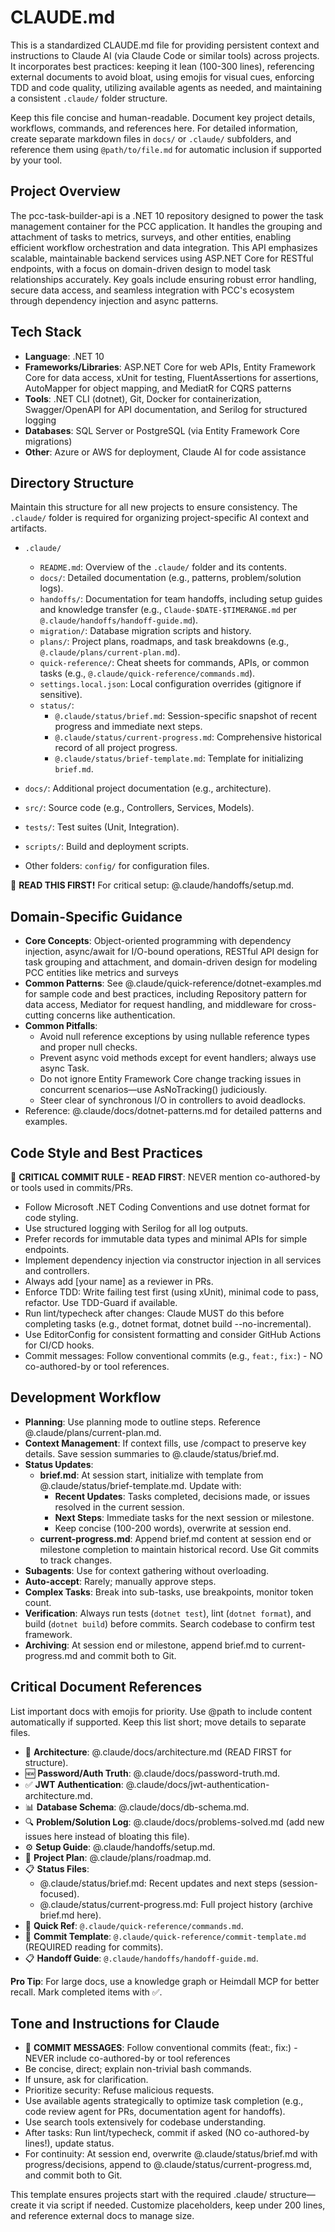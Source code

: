 # CLAUDE.md

This is a standardized CLAUDE.md file for providing persistent context and instructions to Claude AI (via Claude Code or similar tools) across projects. It incorporates best practices: keeping it lean (100-300 lines), referencing external documents to avoid bloat, using emojis for visual cues, enforcing TDD and code quality, utilizing available agents as needed, and maintaining a consistent `.claude/` folder structure.

Keep this file concise and human-readable. Document key project details, workflows, commands, and references here. For detailed information, create separate markdown files in `docs/` or `.claude/` subfolders, and reference them using `@path/to/file.md` for automatic inclusion if supported by your tool.

## Project Overview

The pcc-task-builder-api is a .NET 10 repository designed to power the task management container for the PCC application. It handles the grouping and attachment of tasks to metrics, surveys, and other entities, enabling efficient workflow orchestration and data integration. This API emphasizes scalable, maintainable backend services using ASP.NET Core for RESTful endpoints, with a focus on domain-driven design to model task relationships accurately. Key goals include ensuring robust error handling, secure data access, and seamless integration with PCC's ecosystem through dependency injection and async patterns.

## Tech Stack

- **Language**: .NET 10
- **Frameworks/Libraries**: ASP.NET Core for web APIs, Entity Framework Core for data access, xUnit for testing, FluentAssertions for assertions, AutoMapper for object mapping, and MediatR for CQRS patterns
- **Tools**: .NET CLI (dotnet), Git, Docker for containerization, Swagger/OpenAPI for API documentation, and Serilog for structured logging
- **Databases**: SQL Server or PostgreSQL (via Entity Framework Core migrations)
- **Other**: Azure or AWS for deployment, Claude AI for code assistance

## Directory Structure

Maintain this structure for all new projects to ensure consistency. The `.claude/` folder is required for organizing project-specific AI context and artifacts.

- `.claude/`
  - `README.md`: Overview of the `.claude/` folder and its contents.
  - `docs/`: Detailed documentation (e.g., patterns, problem/solution logs).
  - `handoffs/`: Documentation for team handoffs, including setup guides and knowledge transfer (e.g., `Claude-$DATE-$TIMERANGE.md` per `@.claude/handoffs/handoff-guide.md`).
  - `migration/`: Database migration scripts and history.
  - `plans/`: Project plans, roadmaps, and task breakdowns (e.g., `@.claude/plans/current-plan.md`).
  - `quick-reference/`: Cheat sheets for commands, APIs, or common tasks (e.g., `@.claude/quick-reference/commands.md`).
  - `settings.local.json`: Local configuration overrides (gitignore if sensitive).
  - `status/`:
    - `@.claude/status/brief.md`: Session-specific snapshot of recent progress and immediate next steps.
    - `@.claude/status/current-progress.md`: Comprehensive historical record of all project progress.
    - `@.claude/status/brief-template.md`: Template for initializing `brief.md`.

- `docs/`: Additional project documentation (e.g., architecture).
- `src/`: Source code (e.g., Controllers, Services, Models).
- `tests/`: Test suites (Unit, Integration).
- `scripts/`: Build and deployment scripts.
- Other folders: `config/` for configuration files.

🚨 **READ THIS FIRST!** For critical setup: @.claude/handoffs/setup.md.

## Domain-Specific Guidance

- **Core Concepts**: Object-oriented programming with dependency injection, async/await for I/O-bound operations, RESTful API design for task grouping and attachment, and domain-driven design for modeling PCC entities like metrics and surveys
- **Common Patterns**: See @.claude/quick-reference/dotnet-examples.md for sample code and best practices, including Repository pattern for data access, Mediator for request handling, and middleware for cross-cutting concerns like authentication.
- **Common Pitfalls**:
  - Avoid null reference exceptions by using nullable reference types and proper null checks.
  - Prevent async void methods except for event handlers; always use async Task.
  - Do not ignore Entity Framework Core change tracking issues in concurrent scenarios—use AsNoTracking() judiciously.
  - Steer clear of synchronous I/O in controllers to avoid deadlocks.
- Reference: @.claude/docs/dotnet-patterns.md for detailed patterns and examples.

## Code Style and Best Practices

🚨 **CRITICAL COMMIT RULE - READ FIRST**: NEVER mention co-authored-by or tools used in commits/PRs.

- Follow Microsoft .NET Coding Conventions and use dotnet format for code styling.
- Use structured logging with Serilog for all log outputs.
- Prefer records for immutable data types and minimal APIs for simple endpoints.
- Implement dependency injection via constructor injection in all services and controllers.
- Always add [your name] as a reviewer in PRs.
- Enforce TDD: Write failing test first (using xUnit), minimal code to pass, refactor. Use TDD-Guard if available.
- Run lint/typecheck after changes: Claude MUST do this before completing tasks (e.g., dotnet format, dotnet build --no-incremental).
- Use EditorConfig for consistent formatting and consider GitHub Actions for CI/CD hooks.
- Commit messages: Follow conventional commits (e.g., `feat:`, `fix:`) - NO co-authored-by or tool references.

## Development Workflow

- **Planning**: Use planning mode to outline steps. Reference @.claude/plans/current-plan.md.
- **Context Management**: If context fills, use /compact to preserve key details. Save session summaries to @.claude/status/brief.md.
- **Status Updates**:
  - **brief.md**: At session start, initialize with template from @.claude/status/brief-template.md. Update with:
    - **Recent Updates**: Tasks completed, decisions made, or issues resolved in the current session.
    - **Next Steps**: Immediate tasks for the next session or milestone.
    - Keep concise (100-200 words), overwrite at session end.
  - **current-progress.md**: Append brief.md content at session end or milestone completion to maintain historical record. Use Git commits to track changes.
- **Subagents**: Use for context gathering without overloading.
- **Auto-accept**: Rarely; manually approve steps.
- **Complex Tasks**: Break into sub-tasks, use breakpoints, monitor token count.
- **Verification**: Always run tests (`dotnet test`), lint (`dotnet format`), and build (`dotnet build`) before commits. Search codebase to confirm test framework.
- **Archiving**: At session end or milestone, append brief.md to current-progress.md and commit both to Git.

## Critical Document References

List important docs with emojis for priority. Use @path to include content automatically if supported. Keep this list short; move details to separate files.

- 🚨 **Architecture**: @.claude/docs/architecture.md (READ FIRST for structure).
- 🆕 **Password/Auth Truth**: @.claude/docs/password-truth.md.
- ✅ **JWT Authentication**: @.claude/docs/jwt-authentication-architecture.md.
- 📊 **Database Schema**: @.claude/docs/db-schema.md.
- 🔍 **Problem/Solution Log**: @.claude/docs/problems-solved.md (add new issues here instead of bloating this file).
- ⚙️ **Setup Guide**: @.claude/handoffs/setup.md.
- 📅 **Project Plan**: @.claude/plans/roadmap.md.
- 📋 **Status Files**:
  - @.claude/status/brief.md: Recent updates and next steps (session-focused).
  - @.claude/status/current-progress.md: Full project history (archive brief.md here).
- 🔗 **Quick Ref**: `@.claude/quick-reference/commands.md`.
- 📝 **Commit Template**: `@.claude/quick-reference/commit-template.md` (REQUIRED reading for commits).
- 📋 **Handoff Guide**: `@.claude/handoffs/handoff-guide.md`.

**Pro Tip**: For large docs, use a knowledge graph or Heimdall MCP for better recall. Mark completed items with ✅.

## Tone and Instructions for Claude

- 🚨 **COMMIT MESSAGES**: Follow conventional commits (feat:, fix:) - NEVER include co-authored-by or tool references
- Be concise, direct; explain non-trivial bash commands.
- If unsure, ask for clarification.
- Prioritize security: Refuse malicious requests.
- Use available agents strategically to optimize task completion (e.g., code review agent for PRs, documentation agent for handoffs).
- Use search tools extensively for codebase understanding.
- After tasks: Run lint/typecheck, commit if asked (NO co-authored-by lines!), update status.
- For continuity: At session end, overwrite @.claude/status/brief.md with progress/decisions, append to @.claude/status/current-progress.md, and commit both to Git.

This template ensures projects start with the required .claude/ structure—create it via script if needed. Customize placeholders, keep under 200 lines, and reference external docs to manage size.